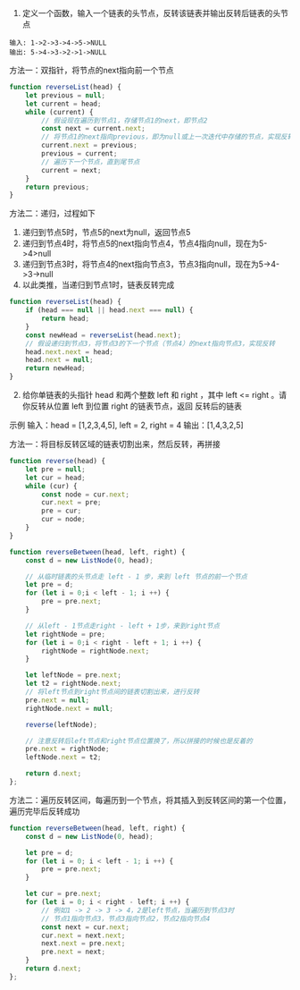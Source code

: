 1. 定义一个函数，输入一个链表的头节点，反转该链表并输出反转后链表的头节点

```
输入: 1->2->3->4->5->NULL
输出: 5->4->3->2->1->NULL
```

方法一：双指针，将节点的next指向前一个节点

```js
function reverseList(head) {
    let previous = null;
    let current = head;
    while (current) {
        // 假设现在遍历到节点1，存储节点1的next，即节点2
        const next = current.next;
        // 将节点1的next指向previous，即为null或上一次迭代中存储的节点，实现反转
        current.next = previous;
        previous = current;
        // 遍历下一个节点，直到尾节点
        current = next;
    }
    return previous;
}
```

方法二：递归，过程如下

1. 递归到节点5时，节点5的next为null，返回节点5
2. 递归到节点4时，将节点5的next指向节点4，节点4指向null，现在为5->4>null
3. 递归到节点3时，将节点4的next指向节点3，节点3指向null，现在为5->4->3->null
4. 以此类推，当递归到节点1时，链表反转完成

```js
function reverseList(head) {
    if (head === null || head.next === null) {
        return head;
    }
    const newHead = reverseList(head.next);
    // 假设递归到节点3，将节点3的下一个节点（节点4）的next指向节点3，实现反转
    head.next.next = head;
    head.next = null;
    return newHead;
}
```

2. 给你单链表的头指针 head 和两个整数 left 和 right ，其中 left <= right 。请你反转从位置 left 到位置 right 的链表节点，返回 反转后的链表

示例
输入：head = [1,2,3,4,5], left = 2, right = 4
输出：[1,4,3,2,5]

方法一：将目标反转区域的链表切割出来，然后反转，再拼接

```js
function reverse(head) {
    let pre = null;
    let cur = head;
    while (cur) {
        const node = cur.next;
        cur.next = pre;
        pre = cur;
        cur = node;
    }
}

function reverseBetween(head, left, right) {
    const d = new ListNode(0, head);

    // 从临时链表的头节点走 left - 1 步，来到 left 节点的前一个节点
    let pre = d;
    for (let i = 0;i < left - 1; i ++) {
        pre = pre.next;
    }

    // 从left - 1节点走right - left + 1步，来到right节点
    let rightNode = pre;
    for (let i = 0;i < right - left + 1; i ++) {
        rightNode = rightNode.next;
    }

    let leftNode = pre.next;
    let t2 = rightNode.next;
    // 将left节点到right节点间的链表切割出来，进行反转
    pre.next = null;
    rightNode.next = null;

    reverse(leftNode);

    // 注意反转后left节点和right节点位置换了，所以拼接的时候也是反着的
    pre.next = rightNode;
    leftNode.next = t2;

    return d.next;
};
```

方法二：遍历反转区间，每遍历到一个节点，将其插入到反转区间的第一个位置，遍历完毕后反转成功

```js
function reverseBetween(head, left, right) {
    const d = new ListNode(0, head);

    let pre = d;
    for (let i = 0; i < left - 1; i ++) {
        pre = pre.next;
    }

    let cur = pre.next;
    for (let i = 0; i < right - left; i ++) {
        // 例如1 -> 2 -> 3 -> 4，2是left节点，当遍历到节点3时
        // 节点1指向节点3，节点3指向节点2，节点2指向节点4
        const next = cur.next;
        cur.next = next.next;
        next.next = pre.next;
        pre.next = next;
    }
    return d.next;
};
```
